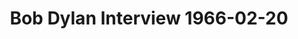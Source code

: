 ---
layout: manifest
title: Bob Dylan Interview 1966-02-20
manifest_name: bob-dylan-interview-1966-02-20
---